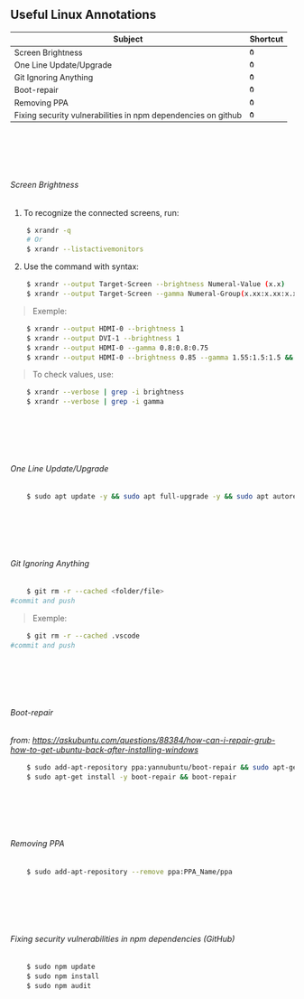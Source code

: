## Useful Linux Annotations

 <table>
        <thead>
            <tr>
                <th>Subject</th>
                <th>Shortcut</th>
            </tr>
        </thead>
        <tbody>
            <tr>
                <td>Screen Brightness</td>
                <td>
                    <a href="https://github.com/M4NS0/Workspaces/tree/master/Linux#screen-brightness"><img src="github.png" style="width:8px; height:12px" title="Screen Brightness" alt="Screen Brightness"></a>
                </td>
            </tr>
            <tr>
                <td>One Line Update/Upgrade</td>
                <td>
                    <a href="https://github.com/M4NS0/Workspaces/tree/master/Linux#one-line-updateupgrade"><img src="github.png" style="width:8px; height:12px" title="One Line Update/Upgrade" alt="One Line Update and Upgrade"></a>
                </td>
            </tr>
            <tr>
                <td>Git Ignoring Anything</td>
                <td>
                    <a href="https://github.com/M4NS0/Workspaces/tree/master/Linux#git-ignoring-anything"><img src="github.png" style="width:8px; height:12px" title="Git Ignoring Anything" alt="Git Ignoring Anything"></a>
                </td>
            </tr>
			<tr>
                <td>Boot-repair</td>
                <td>
                    <a href="https://github.com/M4NS0/Workspaces/tree/master/Linux#boot-repair"><img src="github.png" style="width:8px; height:12px" title="Boot-repair" alt="Boot-repair"></a>
                </td>
            </tr>
			<tr>
                <td>Removing PPA</td>
                <td>
                    <a href="https://github.com/M4NS0/Workspaces/tree/master/Linux#Removing-ppa"><img src="github.png" style="width:8px; height:12px" title="Removing PPA" alt="Removing PPA"></a>
                </td>
            </tr>
			<tr>
                <td> Fixing security vulnerabilities in npm dependencies on github</td>
                <td>
                    <a href="https://github.com/M4NS0/Workspaces/tree/master/Linux#fixing-security-vulnerabilities-in-npm-dependencies-github"><img src="github.png" style="width:8px; height:12px" title="Fixing security vulnerabilities in npm dependencies on github<" alt="Fixing security vulnerabilities in npm dependencies on github"></a>
                </td>
            </tr>
        </tbody>
 </table>


<br>
<br>
<br>
<br>

###### Screen Brightness

1. To recognize the connected screens, run:
```sh
	$ xrandr -q
	# Or
	$ xrandr --listactivemonitors
```
2. Use the command with syntax: 
```sh
	$ xrandr --output Target-Screen --brightness Numeral-Value (x.x)
	$ xrandr --output Target-Screen --gamma Numeral-Group(x.xx:x.xx:x.xx)
```
> Exemple:
```sh
	$ xrandr --output HDMI-0 --brightness 1 
	$ xrandr --output DVI-1 --brightness 1
	$ xrandr --output HDMI-0 --gamma 0.8:0.8:0.75
	$ xrandr --output HDMI-0 --brightness 0.85 --gamma 1.55:1.5:1.5 && xrandr --output DVI-1 --brightness 0.7 --gamma 1:1.2:1.4
```
> To check values, use:
```sh
	$ xrandr --verbose | grep -i brightness
	$ xrandr --verbose | grep -i gamma
```
<br>
<br>
<br>
<br>

###### One Line Update/Upgrade
```sh
	$ sudo apt update -y && sudo apt full-upgrade -y && sudo apt autoremove -y && sudo apt clean -y && sudo apt autoclean -y
```

<br>
<br>
<br>
<br>

###### Git Ignoring Anything
```sh
	$ git rm -r --cached <folder/file>
#commit and push
```
> Exemple:
```sh
	$ git rm -r --cached .vscode
#commit and push
```
<br>
<br>
<br>
<br>

###### Boot-repair
*from: https://askubuntu.com/questions/88384/how-can-i-repair-grub-how-to-get-ubuntu-back-after-installing-windows* 
```sh
	$ sudo add-apt-repository ppa:yannubuntu/boot-repair && sudo apt-get update
	$ sudo apt-get install -y boot-repair && boot-repair
```
<br>
<br>
<br>
<br>

###### Removing PPA
```sh
	$ sudo add-apt-repository --remove ppa:PPA_Name/ppa
```
<br>
<br>
<br>
<br>

###### Fixing security vulnerabilities in npm dependencies (GitHub)

```sh
	$ sudo npm update
	$ sudo npm install
	$ sudo npm audit
```

<br>
<br>
<br>
<br>


